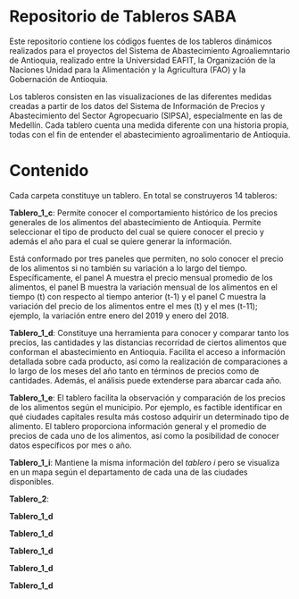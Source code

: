 # Repositorio de Tableros SABA

Este repositorio contiene los códigos fuentes de los tableros dinámicos realizados para el proyectos del Sistema de Abastecimiento Agroaliemntario de Antioquia, realizado entre la Universidad EAFIT, la Organización de la Naciones Unidad para la Alimentación y la Agricultura (FAO) y la Gobernación de Antioquia.

Los tableros consisten en las visualizaciones de las diferentes medidas creadas a partir de los datos del Sistema de Información de Precios y Abastecimiento del Sector Agropecuario (SIPSA), especialmente en las de Medellín. Cada tablero cuenta una medida diferente con una historia propia, todas con el fin de entender el abastecimiento agroalimentario de Antioquia.

# Contenido

Cada carpeta constituye un tablero. En total se construyeros 14 tableros:

**Tablero_1_c**: Permite conocer el comportamiento histórico de los precios generales de los alimentos del abastecimiento de Antioquia. Permite seleccionar el tipo de producto del cual se quiere conocer el precio y además el año para el cual se quiere generar la información.

Está conformado por tres paneles que permiten, no solo conocer el precio de los alimentos si no también su variación a lo largo del tiempo. Específicamente, el panel A muestra el precio mensual promedio de los alimentos, el panel B muestra la variación mensual de los alimentos en el tiempo (t) con respecto al tiempo anterior (t-1) y el panel C muestra la variación del precio de los alimentos entre el mes (t) y el mes (t-11); ejemplo, la variación entre enero del 2019 y enero del 2018.

**Tablero_1_d**: Constituye una herramienta para conocer y comparar tanto los precios, las cantidades y las distancias recorridad de ciertos alimentos que conforman el abastecimiento en Antioquia. Facilita el acceso a información detallada sobre cada producto, así como la realización de comparaciones a lo largo de los meses del año tanto en términos de precios como de cantidades. Además, el análisis puede extenderse para abarcar cada año.

**Tablero_1_e**: El tablero facilita la observación y comparación de los precios de los alimentos según el municipio. Por ejemplo, es factible identificar en qué ciudades capitales resulta más costoso adquirir un determinado tipo de alimento. El tablero proporciona información general y el promedio de precios de cada uno de los alimentos, así como la posibilidad de conocer datos específicos por mes o año.

**Tablero_1_i**: Mantiene la misma información del *tablero i* pero se visualiza en un mapa según el departamento de cada una de las ciudades disponibles.

**Tablero_2**:

**Tablero_1_d** 

**Tablero_1_d** 

**Tablero_1_d**

**Tablero_1_d**

**Tablero_1_d**

